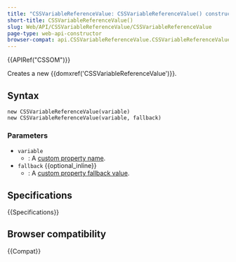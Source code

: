 ```yaml
---
title: "CSSVariableReferenceValue: CSSVariableReferenceValue() constructor"
short-title: CSSVariableReferenceValue()
slug: Web/API/CSSVariableReferenceValue/CSSVariableReferenceValue
page-type: web-api-constructor
browser-compat: api.CSSVariableReferenceValue.CSSVariableReferenceValue
---
```


{{APIRef("CSSOM")}}

Creates a new {{domxref('CSSVariableReferenceValue')}}.

## Syntax

```js-nolint
new CSSVariableReferenceValue(variable)
new CSSVariableReferenceValue(variable, fallback)
```

### Parameters

- `variable`
  - : A [custom property name](/en-US/docs/Web/CSS/--*).
- `fallback` {{optional_inline}}
  - : A [custom property fallback value](/en-US/docs/Web/CSS/CSS_cascading_variables/Using_CSS_custom_properties#custom_property_fallback_values).

## Specifications

{{Specifications}}

## Browser compatibility

{{Compat}}
